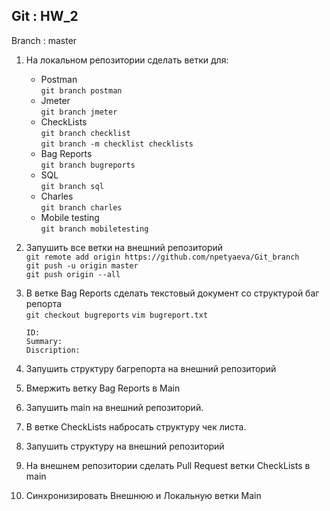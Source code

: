 ## Git : HW_2

Branch : master

1. На локальном репозитории сделать ветки для:  
    - Postman  
`git branch postman`
    - Jmeter  
`git branch jmeter`
    - CheckLists  
`git branch checklist`  
`git branch -m checklist checklists`
    - Bag Reports  
`git branch bugreports`
    - SQL  
`git branch sql`
    - Charles  
`git branch charles`
    - Mobile testing  
`git branch mobiletesting`

2. Запушить все ветки на внешний репозиторий  
    `git remote add origin https://github.com/npetyaeva/Git_branch`  
    `git push -u origin master`  
    `git push origin --all`  
3. В ветке Bag Reports сделать текстовый документ со структурой баг репорта  
    `git checkout bugreports`
    `vim bugreport.txt`
    ```
    ID: 
    Summary:
    Discription:
    
    ```
4. Запушить структуру багрепорта на внешний репозиторий
5. Вмержить ветку Bag Reports в Main
6. Запушить main на внешний репозиторий.
7. В ветке CheckLists набросать структуру чек листа.
8. Запушить структуру на внешний репозиторий
9. На внешнем репозитории сделать Pull Request ветки CheckLists в main
10. Синхронизировать Внешнюю и Локальную ветки Main
